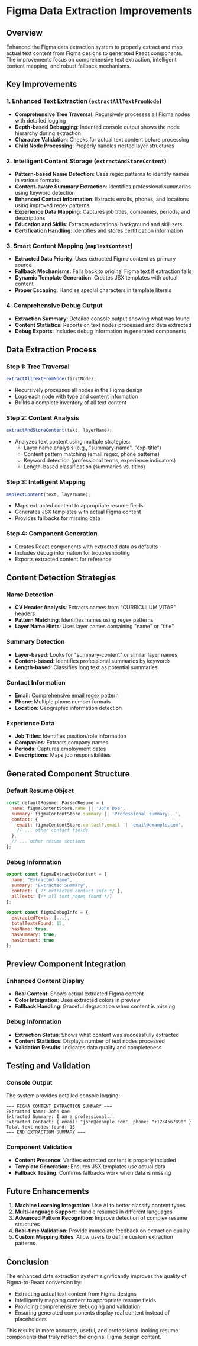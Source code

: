 # Figma Data Extraction Improvements

## Overview
Enhanced the Figma data extraction system to properly extract and map actual text content from Figma designs to generated React components. The improvements focus on comprehensive text extraction, intelligent content mapping, and robust fallback mechanisms.

## Key Improvements

### 1. Enhanced Text Extraction (`extractAllTextFromNode`)
- **Comprehensive Tree Traversal**: Recursively processes all Figma nodes with detailed logging
- **Depth-based Debugging**: Indented console output shows the node hierarchy during extraction
- **Character Validation**: Checks for actual text content before processing
- **Child Node Processing**: Properly handles nested layer structures

### 2. Intelligent Content Storage (`extractAndStoreContent`)
- **Pattern-based Name Detection**: Uses regex patterns to identify names in various formats
- **Content-aware Summary Extraction**: Identifies professional summaries using keyword detection
- **Enhanced Contact Information**: Extracts emails, phones, and locations using improved regex patterns
- **Experience Data Mapping**: Captures job titles, companies, periods, and descriptions
- **Education and Skills**: Extracts educational background and skill sets
- **Certification Handling**: Identifies and stores certification information

### 3. Smart Content Mapping (`mapTextContent`)
- **Extracted Data Priority**: Uses extracted Figma content as primary source
- **Fallback Mechanisms**: Falls back to original Figma text if extraction fails
- **Dynamic Template Generation**: Creates JSX templates with actual content
- **Proper Escaping**: Handles special characters in template literals

### 4. Comprehensive Debug Output
- **Extraction Summary**: Detailed console output showing what was found
- **Content Statistics**: Reports on text nodes processed and data extracted
- **Debug Exports**: Includes debug information in generated components

## Data Extraction Process

### Step 1: Tree Traversal
```javascript
extractAllTextFromNode(firstNode);
```
- Recursively processes all nodes in the Figma design
- Logs each node with type and content information
- Builds a complete inventory of all text content

### Step 2: Content Analysis
```javascript
extractAndStoreContent(text, layerName);
```
- Analyzes text content using multiple strategies:
  - Layer name analysis (e.g., "summary-name", "exp-title")
  - Content pattern matching (email regex, phone patterns)
  - Keyword detection (professional terms, experience indicators)
  - Length-based classification (summaries vs. titles)

### Step 3: Intelligent Mapping
```javascript
mapTextContent(text, layerName);
```
- Maps extracted content to appropriate resume fields
- Generates JSX templates with actual Figma content
- Provides fallbacks for missing data

### Step 4: Component Generation
- Creates React components with extracted data as defaults
- Includes debug information for troubleshooting
- Exports extracted content for reference

## Content Detection Strategies

### Name Detection
- **CV Header Analysis**: Extracts names from "CURRICULUM VITAE" headers
- **Pattern Matching**: Identifies names using regex patterns
- **Layer Name Hints**: Uses layer names containing "name" or "title"

### Summary Detection
- **Layer-based**: Looks for "summary-content" or similar layer names
- **Content-based**: Identifies professional summaries by keywords
- **Length-based**: Classifies long text as potential summaries

### Contact Information
- **Email**: Comprehensive email regex pattern
- **Phone**: Multiple phone number formats
- **Location**: Geographic information detection

### Experience Data
- **Job Titles**: Identifies position/role information
- **Companies**: Extracts company names
- **Periods**: Captures employment dates
- **Descriptions**: Maps job responsibilities

## Generated Component Structure

### Default Resume Object
```javascript
const defaultResume: ParsedResume = {
  name: figmaContentStore.name || 'John Doe',
  summary: figmaContentStore.summary || 'Professional summary...',
  contact: {
    email: figmaContentStore.contact?.email || 'email@example.com',
    // ... other contact fields
  },
  // ... other resume sections
};
```

### Debug Information
```javascript
export const figmaExtractedContent = {
  name: "Extracted Name",
  summary: "Extracted Summary",
  contact: { /* extracted contact info */ },
  allTexts: [/* all text nodes found */]
};

export const figmaDebugInfo = {
  extractedTexts: [...],
  totalTextsFound: 15,
  hasName: true,
  hasSummary: true,
  hasContact: true
};
```

## Preview Component Integration

### Enhanced Content Display
- **Real Content**: Shows actual extracted Figma content
- **Color Integration**: Uses extracted colors in preview
- **Fallback Handling**: Graceful degradation when content is missing

### Debug Information
- **Extraction Status**: Shows what content was successfully extracted
- **Content Statistics**: Displays number of text nodes processed
- **Validation Results**: Indicates data quality and completeness

## Testing and Validation

### Console Output
The system provides detailed console logging:
```
=== FIGMA CONTENT EXTRACTION SUMMARY ===
Extracted Name: John Doe
Extracted Summary: I am a professional...
Extracted Contact: { email: "john@example.com", phone: "+1234567890" }
Total text nodes found: 15
=== END EXTRACTION SUMMARY ===
```

### Component Validation
- **Content Presence**: Verifies extracted content is properly included
- **Template Generation**: Ensures JSX templates use actual data
- **Fallback Testing**: Confirms fallbacks work when data is missing

## Future Enhancements

1. **Machine Learning Integration**: Use AI to better classify content types
2. **Multi-language Support**: Handle resumes in different languages
3. **Advanced Pattern Recognition**: Improve detection of complex resume structures
4. **Real-time Validation**: Provide immediate feedback on extraction quality
5. **Custom Mapping Rules**: Allow users to define custom extraction patterns

## Conclusion

The enhanced data extraction system significantly improves the quality of Figma-to-React conversion by:
- Extracting actual text content from Figma designs
- Intelligently mapping content to appropriate resume fields
- Providing comprehensive debugging and validation
- Ensuring generated components display real content instead of placeholders

This results in more accurate, useful, and professional-looking resume components that truly reflect the original Figma design content.